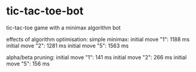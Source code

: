 # tic-tac-toe-bot
 tic-tac-toe game with a minimax algorithm bot

 effects of algorithm optimisation:
 simple minimax:
 initial move "1": 1188 ms
 initial move "2": 1281 ms
 initial move "5": 1563 ms

 alpha/beta pruning:
 initial move "1":  141 ms
 initial move "2":  266 ms
 initial move "5":  156 ms
